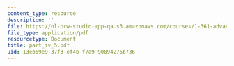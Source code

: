 ```yaml
---
content_type: resource
description: ''
file: https://ol-ocw-studio-app-qa.s3.amazonaws.com/courses/1-361-advanced-soil-mechanics-fall-2004/13eb59e937f3ef4bf7a990894276b736_part_iv_5.pdf
file_type: application/pdf
resourcetype: Document
title: part_iv_5.pdf
uid: 13eb59e9-37f3-ef4b-f7a9-90894276b736
---
```

